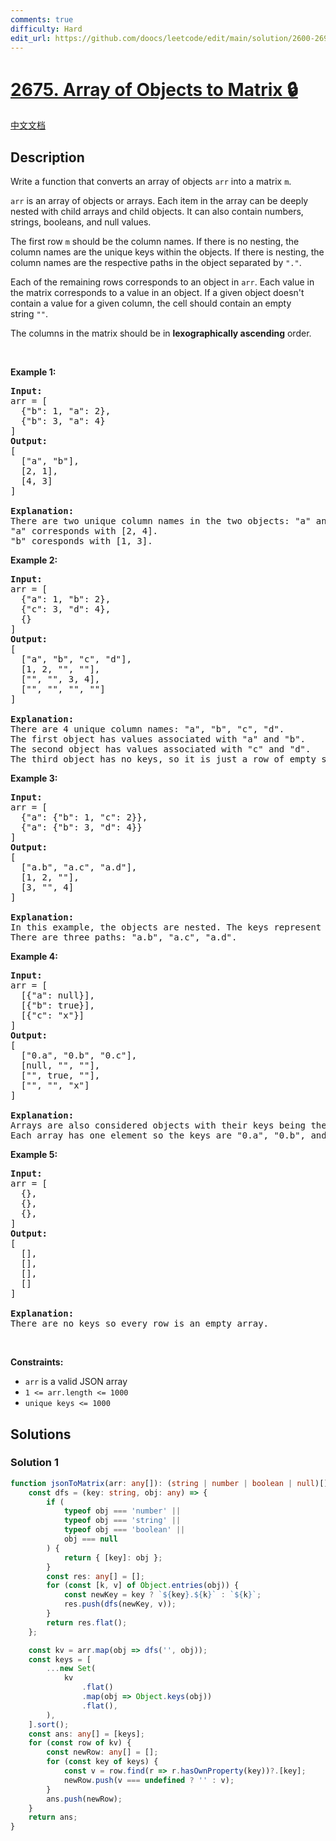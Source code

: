 ```yaml
---
comments: true
difficulty: Hard
edit_url: https://github.com/doocs/leetcode/edit/main/solution/2600-2699/2675.Array%20of%20Objects%20to%20Matrix/README_EN.md
---
```


# [2675. Array of Objects to Matrix 🔒](https://leetcode.com/problems/array-of-objects-to-matrix)

[中文文档](/solution/2600-2699/2675.Array%20of%20Objects%20to%20Matrix/README.md)

## Description

<p>Write a function that converts an array of objects&nbsp;<code>arr</code> into a matrix <code>m</code>.</p>

<p><code>arr</code>&nbsp;is an array of objects or arrays. Each item in the array can be deeply nested with child arrays and child objects. It can also contain numbers, strings, booleans, and&nbsp;null values.</p>

<p>The first row <code>m</code>&nbsp;should be the column names. If there is no nesting, the column names are the unique keys within the objects. If there is nesting, the column names&nbsp;are the respective paths in the object separated by <code>&quot;.&quot;</code>.</p>

<p>Each of the remaining rows corresponds to an object in&nbsp;<code>arr</code>. Each value in the matrix corresponds to a value in an object. If a given object doesn&#39;t contain a value for a given column, the cell should contain an empty string&nbsp;<code>&quot;&quot;</code>.</p>

<p>The columns in the matrix should be in <strong>lexographically ascending</strong> order.</p>

<p>&nbsp;</p>
<p><strong class="example">Example 1:</strong></p>

<pre>
<strong>Input:</strong> 
arr = [
&nbsp; {&quot;b&quot;: 1, &quot;a&quot;: 2},
&nbsp; {&quot;b&quot;: 3, &quot;a&quot;: 4}
]
<strong>Output:</strong> 
[
&nbsp; [&quot;a&quot;, &quot;b&quot;],
&nbsp; [2, 1],
&nbsp; [4, 3]
]

<strong>Explanation:</strong>
There are two unique column names in the two objects: &quot;a&quot; and &quot;b&quot;.
&quot;a&quot; corresponds with [2, 4].
&quot;b&quot; coresponds with [1, 3].
</pre>

<p><strong class="example">Example 2:</strong></p>

<pre>
<strong>Input:</strong> 
arr = [
&nbsp; {&quot;a&quot;: 1, &quot;b&quot;: 2},
&nbsp; {&quot;c&quot;: 3, &quot;d&quot;: 4},
&nbsp; {}
]
<strong>Output:</strong> 
[
&nbsp; [&quot;a&quot;, &quot;b&quot;, &quot;c&quot;, &quot;d&quot;],
&nbsp; [1, 2, &quot;&quot;, &quot;&quot;],
&nbsp; [&quot;&quot;, &quot;&quot;, 3, 4],
&nbsp; [&quot;&quot;, &quot;&quot;, &quot;&quot;, &quot;&quot;]
]

<strong>Explanation:</strong>
There are 4 unique column names: &quot;a&quot;, &quot;b&quot;, &quot;c&quot;, &quot;d&quot;.
The first object has values associated with &quot;a&quot; and &quot;b&quot;.
The second object has values associated with &quot;c&quot; and &quot;d&quot;.
The third object has no keys, so it is just a row of empty strings.
</pre>

<p><strong class="example">Example 3:</strong></p>

<pre>
<strong>Input:</strong> 
arr = [
&nbsp; {&quot;a&quot;: {&quot;b&quot;: 1, &quot;c&quot;: 2}},
&nbsp; {&quot;a&quot;: {&quot;b&quot;: 3, &quot;d&quot;: 4}}
]
<strong>Output:</strong> 
[
&nbsp; [&quot;a.b&quot;, &quot;a.c&quot;, &quot;a.d&quot;],
&nbsp; [1, 2, &quot;&quot;],
&nbsp; [3, &quot;&quot;, 4]
]

<strong>Explanation:</strong>
In this example, the objects are nested. The keys represent the full path to each value separated by periods.
There are three paths: &quot;a.b&quot;, &quot;a.c&quot;, &quot;a.d&quot;.
</pre>

<p><strong class="example">Example 4:</strong></p>

<pre>
<strong>Input:</strong> 
arr = [
&nbsp; [{&quot;a&quot;: null}],
&nbsp; [{&quot;b&quot;: true}],
&nbsp; [{&quot;c&quot;: &quot;x&quot;}]
]
<strong>Output:</strong> 
[
&nbsp; [&quot;0.a&quot;, &quot;0.b&quot;, &quot;0.c&quot;],
&nbsp; [null, &quot;&quot;, &quot;&quot;],
&nbsp; [&quot;&quot;, true, &quot;&quot;],
&nbsp; [&quot;&quot;, &quot;&quot;, &quot;x&quot;]
]

<strong>Explanation:</strong>
Arrays are also considered objects with their keys being their indices.
Each array has one element so the keys are &quot;0.a&quot;, &quot;0.b&quot;, and &quot;0.c&quot;.
</pre>

<p><strong class="example">Example 5:</strong></p>

<pre>
<strong>Input:</strong> 
arr = [
  {},
&nbsp; {},
&nbsp; {},
]
<strong>Output:</strong> 
[
&nbsp; [],
&nbsp; [],
&nbsp; [],
&nbsp; []
]

<strong>Explanation:</strong>
There are no keys so every row is an empty array.</pre>

<p>&nbsp;</p>
<p><strong>Constraints:</strong></p>

<ul>
	<li><code>arr</code> is a valid JSON array</li>
	<li><code>1 &lt;= arr.length &lt;= 1000</code></li>
	<li><code>unique keys &lt;= 1000</code></li>
</ul>

## Solutions

### Solution 1

<!-- tabs:start -->

```ts
function jsonToMatrix(arr: any[]): (string | number | boolean | null)[] {
    const dfs = (key: string, obj: any) => {
        if (
            typeof obj === 'number' ||
            typeof obj === 'string' ||
            typeof obj === 'boolean' ||
            obj === null
        ) {
            return { [key]: obj };
        }
        const res: any[] = [];
        for (const [k, v] of Object.entries(obj)) {
            const newKey = key ? `${key}.${k}` : `${k}`;
            res.push(dfs(newKey, v));
        }
        return res.flat();
    };

    const kv = arr.map(obj => dfs('', obj));
    const keys = [
        ...new Set(
            kv
                .flat()
                .map(obj => Object.keys(obj))
                .flat(),
        ),
    ].sort();
    const ans: any[] = [keys];
    for (const row of kv) {
        const newRow: any[] = [];
        for (const key of keys) {
            const v = row.find(r => r.hasOwnProperty(key))?.[key];
            newRow.push(v === undefined ? '' : v);
        }
        ans.push(newRow);
    }
    return ans;
}
```

<!-- tabs:end -->

<!-- end -->
